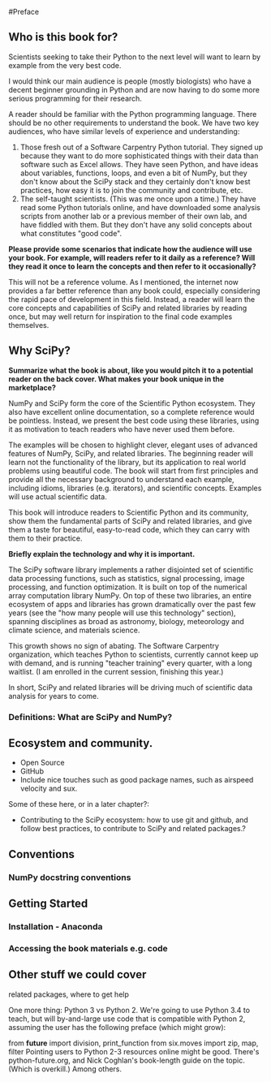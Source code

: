 #Preface


## Who is this book for?
Scientists seeking to take their Python to the next level will want to learn by example from the very best code.

I would think our main audience is people (mostly biologists) who have a decent beginner grounding in Python and are now having to do some more serious programming for their research.

A reader should be familiar with the Python programming language. There should be no other requirements to understand the book. We have two key audiences, who have similar levels of experience and understanding:

1. Those fresh out of a Software Carpentry Python tutorial. They signed up because they want to do more sophisticated things with their data than software such as Excel allows. They have seen Python, and have ideas about variables, functions, loops, and even a bit of NumPy, but they don't know about the SciPy stack and they certainly don't know best practices, how easy it is to join the community and contribute, etc.
2. The self-taught scientists. (This was me once upon a time.) They have read some Python tutorials online, and have downloaded some analysis scripts from another lab or a previous member of their own lab, and have fiddled with them. But they don't have any solid concepts about what constitutes "good code".

**Please provide some scenarios that indicate how the audience will use your book. For example, will readers refer to it daily as a reference? Will they read it once to learn the concepts and then refer to it occasionally?**

This will not be a reference volume. As I mentioned, the internet now provides a far better reference than any book could, especially considering the rapid pace of development in this field. Instead, a reader will learn the core concepts and capabilities of SciPy and related libraries by reading once, but may well return for inspiration to the final code examples themselves.


## Why SciPy?
**Summarize what the book is about, like you would pitch it to a potential reader on the back cover. What makes your book unique in the marketplace?**

NumPy and SciPy form the core of the Scientific Python ecosystem. They also have excellent online documentation, so a complete reference would be pointless. Instead, we present the best code using these libraries, using it as motivation to teach readers who have never used them before.

The examples will be chosen to highlight clever, elegant uses of advanced features of NumPy, SciPy, and related libraries. The beginning reader will learn not the functionality of the library, but its application to real world problems using beautiful code. The book will start from first principles and provide all the necessary background to understand each example, including idioms, libraries (e.g. iterators), and scientific concepts. Examples will use actual scientific data.

This book will introduce readers to Scientific Python and its community, show them the fundamental parts of SciPy and related libraries, and give them a taste for beautiful, easy-to-read code, which they can carry with them to their practice.

**Briefly explain the technology and why it is important.**

The SciPy software library implements a rather disjointed set of scientific data processing functions, such as statistics, signal processing, image processing, and function optimization. It is built on top of the numerical array computation library NumPy. On top of these two libraries, an entire ecosystem of apps and libraries has grown dramatically over the past few years (see the "how many people will use this technology" section), spanning disciplines as broad as astronomy, biology, meteorology and climate science, and materials science.

This growth shows no sign of abating. The Software Carpentry organization, which teaches Python to scientists, currently cannot keep up with demand, and is running "teacher training" every quarter, with a long waitlist. (I am enrolled in the current session, finishing this year.)

In short, SciPy and related libraries will be driving much of scientific data analysis for years to come.
### Definitions: What are SciPy and NumPy?

## Ecosystem and community.
* Open Source
* GitHub
* Include nice touches such as good package names, such as airspeed velocity and sux.

Some of these here, or in a later chapter?:

* Contributing to the SciPy ecosystem: how to use git and github, and follow best practices, to contribute to SciPy and related packages.?

## Conventions 
### NumPy docstring conventions

## Getting Started
### Installation - Anaconda
### Accessing the book materials e.g. code

## Other stuff we could cover
related packages, where to get help

One more thing: Python 3 vs Python 2. We're going to use Python 3.4 to teach, but will by-and-large use code that is compatible with Python 2, assuming the user has the following preface (which might grow):

from __future__ import division, print_function
from six.moves import zip, map, filter
Pointing users to Python 2-3 resources online might be good. There's python-future.org, and Nick Coghlan's book-length guide on the topic. (Which is overkill.) Among others.